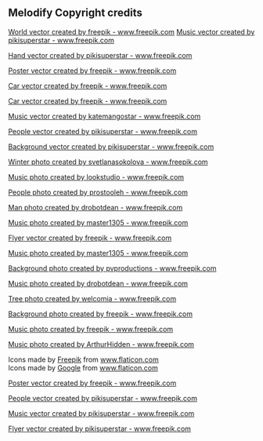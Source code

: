 ## Melodify Copyright credits


<a href="https://www.freepik.com/vectors/world">World vector created by freepik - www.freepik.com</a>
<a href="https://www.freepik.com/vectors/music">Music vector created by pikisuperstar - www.freepik.com</a>

<a href="https://www.freepik.com/vectors/hand">Hand vector created by pikisuperstar - www.freepik.com</a>

<a href="https://www.freepik.com/vectors/poster">Poster vector created by freepik - www.freepik.com</a>

<a href="https://www.freepik.com/vectors/car">Car vector created by freepik - www.freepik.com</a>

<a href="https://www.freepik.com/vectors/car">Car vector created by freepik - www.freepik.com</a>

<a href="https://www.freepik.com/vectors/music">Music vector created by katemangostar - www.freepik.com</a>

<a href="https://www.freepik.com/vectors/people">People vector created by pikisuperstar - www.freepik.com</a>

<a href="https://www.freepik.com/vectors/background">Background vector created by pikisuperstar - www.freepik.com</a>

<a href="https://www.freepik.com/photos/winter">Winter photo created by svetlanasokolova - www.freepik.com</a> 

<a href="https://www.freepik.com/photos/music">Music photo created by lookstudio - www.freepik.com</a>

<a href="https://www.freepik.com/photos/people">People photo created by prostooleh - www.freepik.com</a>

<a href="https://www.freepik.com/photos/man">Man photo created by drobotdean - www.freepik.com</a>

<a href="https://www.freepik.com/photos/music">Music photo created by master1305 - www.freepik.com</a>

<a href="https://www.freepik.com/vectors/flyer">Flyer vector created by freepik - www.freepik.com</a>

<a href="https://www.freepik.com/photos/music">Music photo created by master1305 - www.freepik.com</a>

<a href="https://www.freepik.com/photos/background">Background photo created by pvproductions - www.freepik.com</a>

<a href="https://www.freepik.com/photos/music">Music photo created by drobotdean - www.freepik.com</a>

<a href="https://www.freepik.com/photos/tree">Tree photo created by welcomia - www.freepik.com</a>

<a href="https://www.freepik.com/photos/background">Background photo created by freepik - www.freepik.com</a>

<a href="https://www.freepik.com/photos/music">Music photo created by freepik - www.freepik.com</a>

<a href="https://www.freepik.com/photos/music">Music photo created by ArthurHidden - www.freepik.com</a>

<div>Icons made by <a href="https://www.flaticon.com/authors/freepik" title="Freepik">Freepik</a> from <a href="https://www.flaticon.com/" title="Flaticon">www.flaticon.com</a></div>

<div>Icons made by <a href="https://www.flaticon.com/authors/google" title="Google">Google</a> from <a href="https://www.flaticon.com/" title="Flaticon">www.flaticon.com</a></div>

<a href="https://www.freepik.com/vectors/poster">Poster vector created by freepik - www.freepik.com</a>

<a href="https://www.freepik.com/vectors/people">People vector created by pikisuperstar - www.freepik.com</a>

<a href="https://www.freepik.com/vectors/music">Music vector created by pikisuperstar - www.freepik.com</a>

<a href="https://www.freepik.com/vectors/flyer">Flyer vector created by pikisuperstar - www.freepik.com</a>
